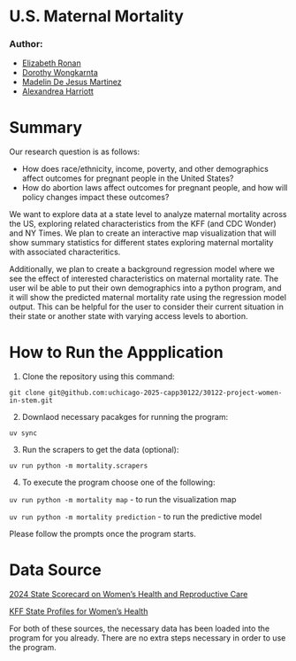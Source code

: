 # U.S. Maternal Mortality

### Author: 
- [Elizabeth Ronan](https://github.com/elizabethronan)
- [Dorothy Wongkarnta](https://github.com/Donlapun)
- [Madelin De Jesus Martinez](https://github.com/madelindejesus)
- [Alexandrea Harriott](https://github.com/a-harriott)

# Summary

Our research question is as follows: 
- How does race/ethnicity, income, poverty, and other demographics affect outcomes for pregnant people in the United States? 
- How do abortion laws affect outcomes for pregnant people, and how will policy changes impact these outcomes? 

We want to explore data at a state level to analyze maternal mortality across the US, exploring related characteristics from the KFF (and CDC Wonder) and NY Times. We plan to create an interactive map visualization that will show summary statistics for different states exploring maternal mortality with associated characteritics.

Additionally, we plan to create a background regression model where we see the effect of interested characteristics on maternal mortality rate. The user wil be able to put their own demographics into a python program, and it will show the predicted maternal mortality rate using the regression model output. This can be helpful for the user to consider their current situation in their state or another state with varying access levels to abortion.

# How to Run the Appplication

1. Clone the repository using this command: 

`git clone git@github.com:uchicago-2025-capp30122/30122-project-women-in-stem.git`

2. Downlaod necessary pacakges for running the program:

`uv sync`

3. Run the scrapers to get the data (optional): 

`uv run python -m mortality.scrapers`

4. To execute the program choose one of the following:

`uv run python -m mortality map` - to run the visualization map

`uv run python -m mortality prediction` - to run the predictive model

Please follow the prompts once the program starts.

# Data Source
[2024 State Scorecard on Women’s Health and Reproductive Care](https://www.commonwealthfund.org/publications/scorecard/2024/jul/2024-state-scorecard-womens-health-and-reproductive-care)

[KFF State Profiles for Women’s Health](https://www.kff.org/interactive/womens-health-profiles/alaska/demographics/)

For both of these sources, the necessary data has been loaded into the program for you already. There are no extra steps necessary in order to use the program.





